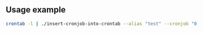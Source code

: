 ## Usage example

``` sh
crontab -l | ./insert-cronjob-into-crontab --alias "test" --cronjob "0 1 * * mon /bin/true"
```
